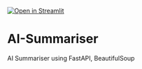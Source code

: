 [![Open in Streamlit](https://static.streamlit.io/badges/streamlit_badge_black_white.svg)](https://whitewayweb-text-summarizer.streamlit.app/)

# AI-Summariser

AI Summariser using FastAPI, BeautifulSoup
